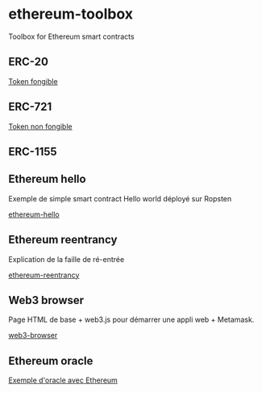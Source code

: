 # ethereum-toolbox
Toolbox for Ethereum smart contracts

## ERC-20

[Token fongible](./ERC20/README-ERC20.md)

## ERC-721

[Token non fongible](./ERC721/Creer-un-NFT-ERC721.md)

## ERC-1155

## Ethereum hello

Exemple de simple smart contract Hello world déployé sur Ropsten

[ethereum-hello](./ethereum-hello/README.md)

## Ethereum reentrancy

Explication de la faille de ré-entrée

[ethereum-reentrancy](./ethereum-reentrancy/README.md)

## Web3 browser

Page HTML de base + web3.js pour démarrer une appli web + Metamask.

[web3-browser](./web3-browser/README.md)

## Ethereum oracle

[Exemple d'oracle avec Ethereum](./ethereum-oracle/README.md)